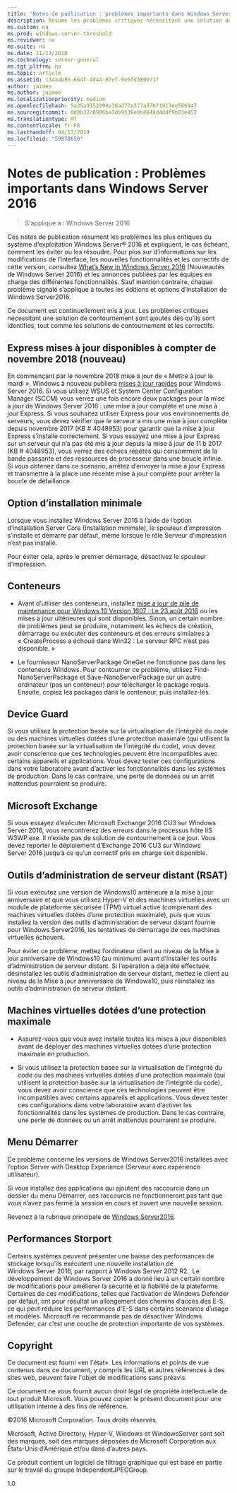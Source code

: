 ```yaml
---
title: 'Notes de publication : problèmes importants dans Windows Server 2016'
description: Résume les problèmes critiques nécessitant une solution de contournement pour éviter une panne, un blocage, un échec d’installation ou une perte de données.
ms.custom: na
ms.prod: windows-server-threshold
ms.reviewer: na
ms.suite: na
ms.date: 11/13/2018
ms.technology: server-general
ms.tgt_pltfrm: na
ms.topic: article
ms.assetid: 134aab85-664f-4d44-87ef-9e5fd389071f
author: jaimeo
ms.author: jaimeo
ms.localizationpriority: medium
ms.openlocfilehash: 5a25a9152298a38ad77a377a87b71917ee586947
ms.sourcegitcommit: 0d0b32c8986ba7db9536e0b8648d4ddf9b03e452
ms.translationtype: MT
ms.contentlocale: fr-FR
ms.lasthandoff: 04/17/2019
ms.locfileid: "59878650"
---
```

# <a name="release-notes-important-issues-in-windows-server-2016"></a>Notes de publication : Problèmes importants dans Windows Server 2016

>S'applique à : Windows Server 2016

Ces notes de publication résument les problèmes les plus critiques du système d’exploitation Windows Server&reg; 2016 et expliquent, le cas échéant, comment les éviter ou les résoudre. Pour plus sur d’informations sur les modifications de l’interface, les nouvelles fonctionnalités et les correctifs de cette version, consultez [What’s New in Windows Server 2016](what-s-new-in-windows-server-2016.md) (Nouveautés de Windows Server 2016) et les annonces publiées par les équipes en charge des différentes fonctionnalités. Sauf mention contraire, chaque problème signalé s’applique à toutes les éditions et options d’installation de Windows Server2016.  

Ce document est continuellement mis à jour. Les problèmes critiques nécessitant une solution de contournement sont ajoutés dès qu’ils sont identifiés, tout comme les solutions de contournement et les correctifs.  

## <a name="express-updates-available-starting-in-november-2018-new"></a>Express mises à jour disponibles à compter de novembre 2018 (nouveau)

En commençant par le novembre 2018 mise à jour de « Mettre à jour le mardi », Windows à nouveau publiera [mises à jour rapides](express-updates.md) pour Windows Server 2016. Si vous utilisez WSUS et System Center Configuration Manager (SCCM) vous verrez une fois encore deux packages pour la mise à jour de Windows Server 2016 : une mise à jour complète et une mise à jour Express. Si vous souhaitez utiliser Express pour vos environnements de serveurs, vous devez vérifier que le serveur a mis une mise à jour complète depuis novembre 2017 (KB # 4048953) pour garantir que la mise à jour Express s’installe correctement. Si vous essayez une mise à jour Express sur un serveur qui n’a pas été mis à jour depuis la mise à jour de 11 b 2017 (KB # 4048953), vous verrez des échecs répétés qui consomment de la bande passante et des ressources de processeur dans une boucle infinie. Si vous obtenez dans ce scénario, arrêtez d’envoyer la mise à jour Express et transmettre à la place une récente mise à jour complète pour arrêter la boucle de défaillance.  

## <a name="server-core-installation-option"></a>Option d’installation minimale
[comment]: # (ID: 370 ; Demandeur : amason ; état : déconnecté)  
Lorsque vous installez Windows Server 2016 à l’aide de l’option d’installation Server Core (Installation minimale), le spouleur d’impression s’installe et démarre par défaut, même lorsque le rôle Serveur d’impression n’est pas installé.

Pour éviter cela, après le premier démarrage, désactivez le spouleur d’impression.


## <a name="containers"></a>Conteneurs  

[comment]: # (ID: 371 ; Demandeur : taylorb ; état : déconnecté)  
- Avant d’utiliser des conteneurs, installez [mise à jour de pile de maintenance pour Windows 10 Version 1607 : Le 23 août 2016](https://support.microsoft.com/en-us/kb/3176936) ou les mises à jour ultérieures qui sont disponibles. Sinon, un certain nombre de problèmes peut se produire, notamment les échecs de création, démarrage ou exécuter des conteneurs et des erreurs similaires à « CreateProcess a échoué dans Win32 : Le serveur RPC n’est pas disponible. »

[comment]: # (ID: 373 ; Demandeur : plang ; état : déconnecté)  
- Le fournisseur NanoServerPackage OneGet ne fonctionne pas dans les conteneurs Windows. Pour contourner ce problème, utilisez Find-NanoServerPackage et Save-NanoServerPackage sur un autre ordinateur (pas un conteneur) pour télécharger le package requis. Ensuite, copiez les packages dans le conteneur, puis installez-les.

## <a name="device-guard"></a>Device Guard
[comment]: # (ID: 369 ; Demandeur : nirb ; état : déconnecté)
Si vous utilisez la protection basée sur la virtualisation de l’intégrité du code ou des machines virtuelles dotées d’une protection maximale (qui utilisent la protection basée sur la virtualisation de l’intégrité du code), vous devez avoir conscience que ces technologies peuvent être incompatibles avec certains appareils et applications. Vous devez tester ces configurations dans votre laboratoire avant d’activer les fonctionnalités dans les systèmes de production. Dans le cas contraire, une perte de données ou un arrêt inattendus pourraient se produire.

## <a name="microsoft-exchange"></a>Microsoft Exchange
[comment]: # (ID: 375 ; Demandeur : wgries ; état : déconnecté)
Si vous essayez d’exécuter Microsoft Exchange 2016 CU3 sur Windows Server 2016, vous rencontrerez des erreurs dans le processus hôte IIS W3WP.exe. Il n’existe pas de solution de contournement à ce jour. Vous devez reporter le déploiement d’Exchange 2016 CU3 sur Windows Server 2016 jusqu’à ce qu’un correctif pris en charge soit disponible.

## <a name="remote-server-administration-tools-rsat"></a>Outils d’administration de serveur distant (RSAT)
[comment]: # (ID: 374 ; Demandeur : ryanpu ; état : déconnecté)
Si vous exécutez une version de Windows10 antérieure à la mise à jour anniversaire et que vous utilisez Hyper-V et des machines virtuelles avec un module de plateforme sécurisée (TPM) virtuel activé (comprenant des machines virtuelles dotées d’une protection maximale), puis que vous installez la version des outils d’administration de serveur distant fournie pour Windows Server2016, les tentatives de démarrage de ces machines virtuelles échouent.

Pour éviter ce problème, mettez l’ordinateur client au niveau de la Mise à jour anniversaire de Windows10 (au minimum) avant d’installer les outils d’administration de serveur distant. Si l’opération a déjà été effectuée, désinstallez les outils d’administration de serveur distant, mettez le client au niveau de la Mise à jour anniversaire de Windows10, puis réinstallez les outils d’administration de serveur distant.


## <a name="shielded-virtual-machines"></a>Machines virtuelles dotées d’une protection maximale
[comment]: # (ID: 369 ; Demandeur : nirb ; état : déconnecté)  
- Assurez-vous que vous avez installé toutes les mises à jour disponibles avant de déployer des machines virtuelles dotées d’une protection maximale en production.

- Si vous utilisez la protection basée sur la virtualisation de l’intégrité du code ou des machines virtuelles dotées d’une protection maximale (qui utilisent la protection basée sur la virtualisation de l’intégrité du code), vous devez avoir conscience que ces technologies peuvent être incompatibles avec certains appareils et applications. Vous devez tester ces configurations dans votre laboratoire avant d’activer les fonctionnalités dans les systèmes de production. Dans le cas contraire, une perte de données ou un arrêt inattendus pourraient se produire.


## <a name="start-menu"></a>Menu Démarrer
[comment]: # (ID: 372 ; Demandeur : samli ; état : déconnecté)
Ce problème concerne les versions de Windows Server2016 installées avec l’option Server with Desktop Experience (Serveur avec expérience utilisateur).

Si vous installez des applications qui ajoutent des raccourcis dans un dossier du menu Démarrer, ces raccourcis ne fonctionneront pas tant que vous n’avez pas fermé la session en cours et ouvert une nouvelle session.



Revenez à la rubrique principale de [Windows Server2016](Windows-Server-2016.md).

## <a name="storport-performance"></a>Performances Storport
Certains systèmes peuvent présenter une baisse des performances de stockage lorsqu’ils exécutent une nouvelle installation de Windows Server 2016, par rapport à Windows Server 2012 R2.  Le développement de Windows Server 2016 a donné lieu à un certain nombre de modifications pour améliorer la sécurité et la fiabilité de la plateforme. Certaines de ces modifications, telles que l’activation de Windows Defender par défaut, ont pour résultat un allongement des chemins d’accès des E-S, ce qui peut réduire les performances d’E-S dans certains scénarios d’usage et modèles. Microsoft ne recommande pas de désactiver Windows Defender, car c’est une couche de protection importante de vos systèmes.  

## <a name="copyright"></a>Copyright  
Ce document est fourni «en l'état». Les informations et points de vue contenus dans ce document, y compris les URL et autres références à des sites web, peuvent faire l'objet de modifications sans préavis.  

Ce document ne vous fournit aucun droit légal de propriété intellectuelle de tout produit Microsoft. Vous pouvez copier le présent document pour une utilisation interne à des fins de référence.  

&copy;2016 Microsoft Corporation. Tous droits réservés.  

Microsoft, Active Directory, Hyper-V, Windows et WindowsServer sont soit des marques, soit des marques déposées de Microsoft Corporation aux États-Unis d’Amérique et/ou dans d’autres pays.  

Ce produit contient un logiciel de filtrage graphique qui est basé en partie sur le travail du groupe IndependentJPEGGroup.  


1.0  
